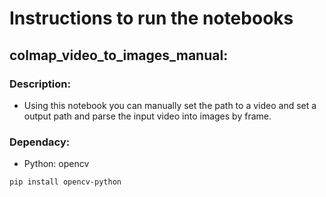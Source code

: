 # Instructions to run the notebooks
## colmap_video_to_images_manual:
### Description:
* Using this notebook you can manually set the path to a video and set a output path and parse the input video into images by frame. 
### Dependacy: 
* Python: opencv
```
pip install opencv-python
```